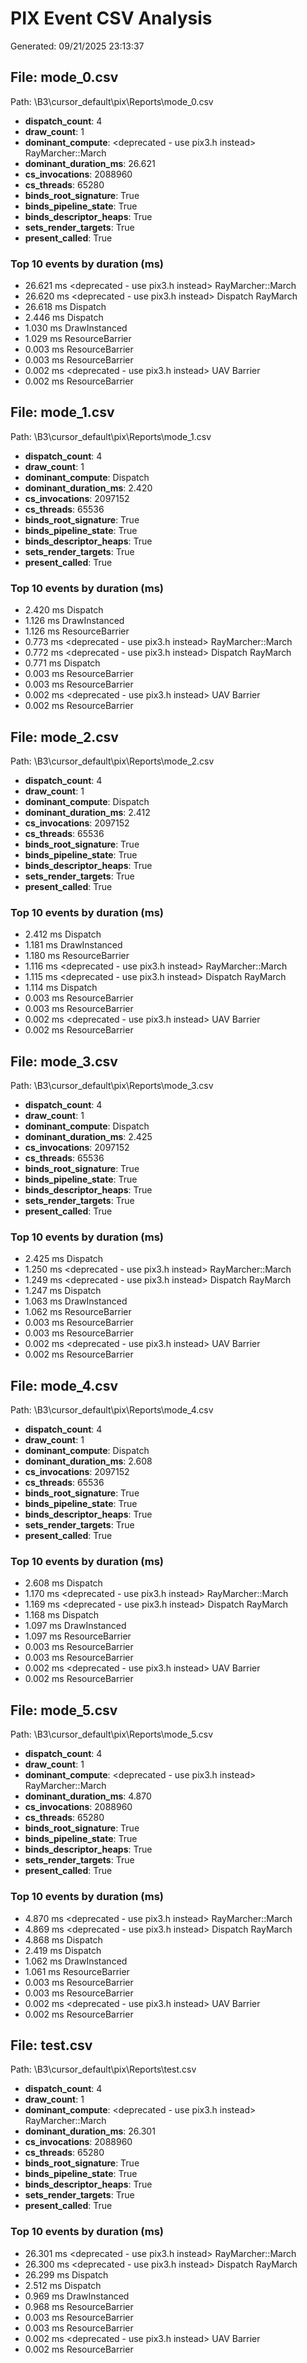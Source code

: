 # PIX Event CSV Analysis
Generated: 09/21/2025 23:13:37

## File: mode_0.csv
Path: \\B3\cursor_default\pix\Reports\mode_0.csv

- **dispatch_count**: 4
- **draw_count**: 1
- **dominant_compute**: <deprecated - use pix3.h instead> RayMarcher::March
- **dominant_duration_ms**: 26.621
- **cs_invocations**: 2088960
- **cs_threads**: 65280
- **binds_root_signature**: True
- **binds_pipeline_state**: True
- **binds_descriptor_heaps**: True
- **sets_render_targets**: True
- **present_called**: True

### Top 10 events by duration (ms)
-   26.621 ms  <deprecated - use pix3.h instead> RayMarcher::March
-   26.620 ms  <deprecated - use pix3.h instead> Dispatch RayMarch
-   26.618 ms  Dispatch
-    2.446 ms  Dispatch
-    1.030 ms  DrawInstanced
-    1.029 ms  ResourceBarrier
-    0.003 ms  ResourceBarrier
-    0.003 ms  ResourceBarrier
-    0.002 ms  <deprecated - use pix3.h instead> UAV Barrier
-    0.002 ms  ResourceBarrier

## File: mode_1.csv
Path: \\B3\cursor_default\pix\Reports\mode_1.csv

- **dispatch_count**: 4
- **draw_count**: 1
- **dominant_compute**: Dispatch
- **dominant_duration_ms**: 2.420
- **cs_invocations**: 2097152
- **cs_threads**: 65536
- **binds_root_signature**: True
- **binds_pipeline_state**: True
- **binds_descriptor_heaps**: True
- **sets_render_targets**: True
- **present_called**: True

### Top 10 events by duration (ms)
-    2.420 ms  Dispatch
-    1.126 ms  DrawInstanced
-    1.126 ms  ResourceBarrier
-    0.773 ms  <deprecated - use pix3.h instead> RayMarcher::March
-    0.772 ms  <deprecated - use pix3.h instead> Dispatch RayMarch
-    0.771 ms  Dispatch
-    0.003 ms  ResourceBarrier
-    0.003 ms  ResourceBarrier
-    0.002 ms  <deprecated - use pix3.h instead> UAV Barrier
-    0.002 ms  ResourceBarrier

## File: mode_2.csv
Path: \\B3\cursor_default\pix\Reports\mode_2.csv

- **dispatch_count**: 4
- **draw_count**: 1
- **dominant_compute**: Dispatch
- **dominant_duration_ms**: 2.412
- **cs_invocations**: 2097152
- **cs_threads**: 65536
- **binds_root_signature**: True
- **binds_pipeline_state**: True
- **binds_descriptor_heaps**: True
- **sets_render_targets**: True
- **present_called**: True

### Top 10 events by duration (ms)
-    2.412 ms  Dispatch
-    1.181 ms  DrawInstanced
-    1.180 ms  ResourceBarrier
-    1.116 ms  <deprecated - use pix3.h instead> RayMarcher::March
-    1.115 ms  <deprecated - use pix3.h instead> Dispatch RayMarch
-    1.114 ms  Dispatch
-    0.003 ms  ResourceBarrier
-    0.003 ms  ResourceBarrier
-    0.002 ms  <deprecated - use pix3.h instead> UAV Barrier
-    0.002 ms  ResourceBarrier

## File: mode_3.csv
Path: \\B3\cursor_default\pix\Reports\mode_3.csv

- **dispatch_count**: 4
- **draw_count**: 1
- **dominant_compute**: Dispatch
- **dominant_duration_ms**: 2.425
- **cs_invocations**: 2097152
- **cs_threads**: 65536
- **binds_root_signature**: True
- **binds_pipeline_state**: True
- **binds_descriptor_heaps**: True
- **sets_render_targets**: True
- **present_called**: True

### Top 10 events by duration (ms)
-    2.425 ms  Dispatch
-    1.250 ms  <deprecated - use pix3.h instead> RayMarcher::March
-    1.249 ms  <deprecated - use pix3.h instead> Dispatch RayMarch
-    1.247 ms  Dispatch
-    1.063 ms  DrawInstanced
-    1.062 ms  ResourceBarrier
-    0.003 ms  ResourceBarrier
-    0.003 ms  ResourceBarrier
-    0.002 ms  <deprecated - use pix3.h instead> UAV Barrier
-    0.002 ms  ResourceBarrier

## File: mode_4.csv
Path: \\B3\cursor_default\pix\Reports\mode_4.csv

- **dispatch_count**: 4
- **draw_count**: 1
- **dominant_compute**: Dispatch
- **dominant_duration_ms**: 2.608
- **cs_invocations**: 2097152
- **cs_threads**: 65536
- **binds_root_signature**: True
- **binds_pipeline_state**: True
- **binds_descriptor_heaps**: True
- **sets_render_targets**: True
- **present_called**: True

### Top 10 events by duration (ms)
-    2.608 ms  Dispatch
-    1.170 ms  <deprecated - use pix3.h instead> RayMarcher::March
-    1.169 ms  <deprecated - use pix3.h instead> Dispatch RayMarch
-    1.168 ms  Dispatch
-    1.097 ms  DrawInstanced
-    1.097 ms  ResourceBarrier
-    0.003 ms  ResourceBarrier
-    0.003 ms  ResourceBarrier
-    0.002 ms  <deprecated - use pix3.h instead> UAV Barrier
-    0.002 ms  ResourceBarrier

## File: mode_5.csv
Path: \\B3\cursor_default\pix\Reports\mode_5.csv

- **dispatch_count**: 4
- **draw_count**: 1
- **dominant_compute**: <deprecated - use pix3.h instead> RayMarcher::March
- **dominant_duration_ms**: 4.870
- **cs_invocations**: 2088960
- **cs_threads**: 65280
- **binds_root_signature**: True
- **binds_pipeline_state**: True
- **binds_descriptor_heaps**: True
- **sets_render_targets**: True
- **present_called**: True

### Top 10 events by duration (ms)
-    4.870 ms  <deprecated - use pix3.h instead> RayMarcher::March
-    4.869 ms  <deprecated - use pix3.h instead> Dispatch RayMarch
-    4.868 ms  Dispatch
-    2.419 ms  Dispatch
-    1.062 ms  DrawInstanced
-    1.061 ms  ResourceBarrier
-    0.003 ms  ResourceBarrier
-    0.003 ms  ResourceBarrier
-    0.002 ms  <deprecated - use pix3.h instead> UAV Barrier
-    0.002 ms  ResourceBarrier

## File: test.csv
Path: \\B3\cursor_default\pix\Reports\test.csv

- **dispatch_count**: 4
- **draw_count**: 1
- **dominant_compute**: <deprecated - use pix3.h instead> RayMarcher::March
- **dominant_duration_ms**: 26.301
- **cs_invocations**: 2088960
- **cs_threads**: 65280
- **binds_root_signature**: True
- **binds_pipeline_state**: True
- **binds_descriptor_heaps**: True
- **sets_render_targets**: True
- **present_called**: True

### Top 10 events by duration (ms)
-   26.301 ms  <deprecated - use pix3.h instead> RayMarcher::March
-   26.300 ms  <deprecated - use pix3.h instead> Dispatch RayMarch
-   26.299 ms  Dispatch
-    2.512 ms  Dispatch
-    0.969 ms  DrawInstanced
-    0.968 ms  ResourceBarrier
-    0.003 ms  ResourceBarrier
-    0.003 ms  ResourceBarrier
-    0.002 ms  <deprecated - use pix3.h instead> UAV Barrier
-    0.002 ms  ResourceBarrier

